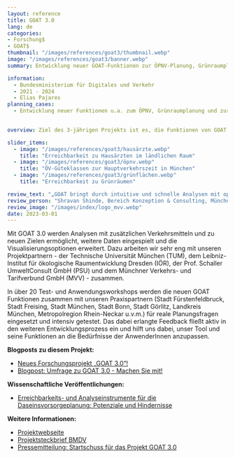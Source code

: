 ```yaml
---
layout: reference
title: GOAT 3.0 
lang: de
categories:
- Forschung$
- GOAT$
thumbnail: "/images/references/goat3/thumbnail.webp"
image: "/images/references/goat3/banner.webp"
summary: Entwicklung neuer GOAT-Funktionen zur ÖPNV-Planung, Grünraumplanung, Daseinsvorsorge, sowie zur 15-Minuten-Stadt.

information:
  - Bundesministerium für Digitales und Verkehr
  - 2021 - 2024
  - Elias Pajares
planning_cases:
  - Entwicklung neuer Funktionen u.a. zum ÖPNV, Grünraumplanung und zur 15-Min-Stadt
  

overview: Ziel des 3-jährigen Projekts ist es, die Funktionen von GOAT in einem ko-kreativen Entwicklungsprozess maßgebend zu erweitern. Hierzu werden neue Erreichbarkeits-Indikatoren entwickelt und diverse partizipative Veranstaltungen, wie Workshops und Stadtteilsafaris, durchgeführt. 

slider_items:
  - image: "/images/references/goat3/hausärzte.webp"
    title: "Erreichbarkeit zu Hausärzten im ländlichen Raum"
  - image: "/images/references/goat3/öpnv.webp"
    title: "ÖV-Güteklassen zur Hauptverkehrszeit in München"
  - image: "/images/references/goat3/grünflächen.webp"
    title: "Erreichbarkeit zu Grünräumen"

review_text: "„GOAT bringt durch intuitive und schnelle Analysen mit optisch ansprechenden und leicht verständlichen Ergebnissen einen großen Mehrwert zur Beantwortung komplexer Planungsprobleme im Mobilitätssektor.”"
review_person: "Shravan Shinde, Bereich Konzeption & Consulting, Münchner Verkehrs- und Tarifverbund GmbH"
review_image: "/images/index/logo_mvv.webp"
date: 2023-03-01
---
```


Mit GOAT 3.0 werden Analysen mit zusätzlichen Verkehrsmitteln und zu neuen Zielen ermöglicht, weitere Daten eingespielt und die Visualisierungsoptionen erweitert. Dazu arbeiten wir sehr eng mit unseren Projektpartnern - der Technische Universität München (TUM), dem Leibniz-Institut für ökologische Raumentwicklung Dresden (IÖR), der Prof. Schaller UmweltConsult GmbH (PSU) und dem Münchner Verkehrs- und Tarifverbund GmbH (MVV) - zusammen. 

In über 20 Test- und Anwendungsworkshops werden die neuen GOAT Funktionen zusammen mit unseren Praxispartnern (Stadt Fürstenfeldbruck, Stadt Freising, Stadt München, Stadt Bonn, Stadt Görlitz, Landkreis München, Metropolregion Rhein-Neckar u.v.m.) für reale Planungsfragen eingesetzt und intensiv getestet. Das dabei erlangte Feedback fließt aktiv in den weiteren Entwicklungsprozess ein und hilft uns dabei, unser Tool und seine Funktionen an die Bedürfnisse der AnwenderInnen anzupassen.


**Blogposts zu diesem Projekt:**
- [Neues Forschungsprojekt „GOAT 3.0”!](../../posts/2021-12-28-goat3_0/ "Neues Forschungsprojekt „GOAT 3.0”!")
- [Blogpost: Umfrage zu GOAT 3.0 - Machen Sie mit!](../../posts/2022-03-26-survey-goat3-0/ "Blogpost: Umfrage zu GOAT 3.0 - Machen Sie mit!")


**Wissenschaftliche Veröffentlichungen:**
- [Erreichbarkeits- und Analyseinstrumente für die Daseinsvorsorgeplanung: Potenziale und Hindernisse](https://doi.org/10.26084/14dfns-p032 "Erreichbarkeits- und Analyseinstrumente für die Daseinsvorsorgeplanung: Potenziale und Hindernisse")


**Weitere Informationen:**
- [Projektwebseite](https://www.open-accessibility.org/ "Projektwebseite GOAT3.0")
- [Projektsteckbrief BMDV](https://bmdv.bund.de/SharedDocs/DE/Artikel/DG/mfund-projekte/goat-3-0.html "Projektsteckbrief BMDV")
- [Pressemitteilung: Startschuss für das Projekt GOAT 3.0](../../download/press/2021-11-03_Pressemitteilung_Start_Goat3.0.pdf "Pressemitteilung: Startschuss für das Projekt GOAT 3.0")
